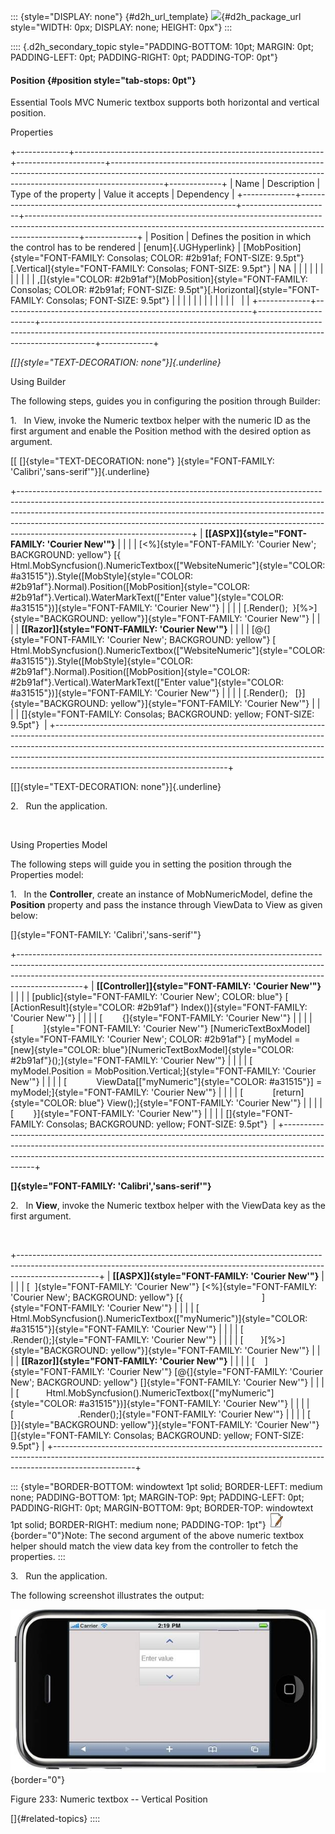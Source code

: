 ::: {style="DISPLAY: none"}
[](ms-xhelp:///?Id=d2h_url_template){#d2h_url_template} ![](!package_url!){#d2h_package_url style="WIDTH: 0px; DISPLAY: none; HEIGHT: 0px"}
:::

:::: {.d2h_secondary_topic style="PADDING-BOTTOM: 10pt; MARGIN: 0pt; PADDING-LEFT: 0pt; PADDING-RIGHT: 0pt; PADDING-TOP: 0pt"}
#### Position {#position style="tab-stops: 0pt"}

Essential Tools MVC Numeric textbox supports both horizontal and vertical position.

Properties

+-------------+--------------------------------------------------------------+----------------------+-------------------------------------------------------------------------------------------------------------------------------------------------------------------------+-------------+
| Name        | Description                                                  | Type of the property | Value it accepts                                                                                                                                                        | Dependency  |
+-------------+--------------------------------------------------------------+----------------------+-------------------------------------------------------------------------------------------------------------------------------------------------------------------------+-------------+
| Position    | Defines the position in which the control has to be rendered | [enum]{.UGHyperlink} | [MobPosition]{style="FONT-FAMILY: Consolas; COLOR: #2b91af; FONT-SIZE: 9.5pt"} [.Vertical]{style="FONT-FAMILY: Consolas; FONT-SIZE: 9.5pt"}                             | NA          |
|             |                                                              |                      |                                                                                                                                                                         |             |
|             |                                                              |                      | ,[]{style="COLOR: #2b91af"}[MobPosition]{style="FONT-FAMILY: Consolas; COLOR: #2b91af; FONT-SIZE: 9.5pt"}[.Horizontal]{style="FONT-FAMILY: Consolas; FONT-SIZE: 9.5pt"} |             |
|             |                                                              |                      |                                                                                                                                                                         |             |
|             |                                                              |                      |                                                                                                                                                                         |             |
+-------------+--------------------------------------------------------------+----------------------+-------------------------------------------------------------------------------------------------------------------------------------------------------------------------+-------------+

*[[]{style="TEXT-DECORATION: none"}]{.underline}*  

Using Builder

The following steps, guides you in configuring the position through Builder:

1.   In View, invoke the Numeric textbox helper with the numeric ID as the first argument and enable the Position method with the desired option as argument.

[[ []{style="TEXT-DECORATION: none"} ]{style="FONT-FAMILY: 'Calibri','sans-serif'"}]{.underline}  

+-------------------------------------------------------------------------------------------------------------------------------------------------------------------------------------------------------------------------------------------------------------------------------------------------------------------------------------------------------------------+
| **[\[ASPX\]]{style="FONT-FAMILY: 'Courier New'"}**                                                                                                                                                                                                                                                                                                                |
|                                                                                                                                                                                                                                                                                                                                                                   |
| [\<%]{style="FONT-FAMILY: 'Courier New'; BACKGROUND: yellow"} [{        Html.MobSyncfusion().NumericTextbox([\"WebsiteNumeric\"]{style="COLOR: #a31515"}).Style([MobStyle]{style="COLOR: #2b91af"}.Normal).Position([MobPosition]{style="COLOR: #2b91af"}.Vertical).WaterMarkText([\"Enter value\"]{style="COLOR: #a31515"})]{style="FONT-FAMILY: 'Courier New'"} |
|                                                                                                                                                                                                                                                                                                                                                                   |
| [.Render();  }[%\>]{style="BACKGROUND: yellow"}]{style="FONT-FAMILY: 'Courier New'"}                                                                                                                                                                                                                                                                              |
|                                                                                                                                                                                                                                                                                                                                                                   |
| **[\[Razor\]]{style="FONT-FAMILY: 'Courier New'"}**                                                                                                                                                                                                                                                                                                               |
|                                                                                                                                                                                                                                                                                                                                                                   |
| [\@{]{style="FONT-FAMILY: 'Courier New'; BACKGROUND: yellow"} [     Html.MobSyncfusion().NumericTextbox([\"WebsiteNumeric\"]{style="COLOR: #a31515"}).Style([MobStyle]{style="COLOR: #2b91af"}.Normal).Position([MobPosition]{style="COLOR: #2b91af"}.Vertical).WaterMarkText([\"Enter value\"]{style="COLOR: #a31515"})]{style="FONT-FAMILY: 'Courier New'"}     |
|                                                                                                                                                                                                                                                                                                                                                                   |
| [.Render();   [}]{style="BACKGROUND: yellow"}]{style="FONT-FAMILY: 'Courier New'"}                                                                                                                                                                                                                                                                                |
|                                                                                                                                                                                                                                                                                                                                                                   |
| []{style="FONT-FAMILY: Consolas; BACKGROUND: yellow; FONT-SIZE: 9.5pt"}                                                                                                                                                                                                                                                                                           |
+-------------------------------------------------------------------------------------------------------------------------------------------------------------------------------------------------------------------------------------------------------------------------------------------------------------------------------------------------------------------+

[[]{style="TEXT-DECORATION: none"}]{.underline}  

2.   Run the application.

 

Using Properties Model

The following steps will guide you in setting the position through the Properties model:

1.   In the **Controller**, create an instance of MobNumericModel, define the **Position** property and pass the instance through ViewData to View as given below:

[]{style="FONT-FAMILY: 'Calibri','sans-serif'"} 

+----------------------------------------------------------------------------------------------------------------------------------------------------------------------------------------------------------------------------------------------------------+
| **[\[Controller\]]{style="FONT-FAMILY: 'Courier New'"}**                                                                                                                                                                                                 |
|                                                                                                                                                                                                                                                          |
| [public]{style="FONT-FAMILY: 'Courier New'; COLOR: blue"} [ [ActionResult]{style="COLOR: #2b91af"} Index()]{style="FONT-FAMILY: 'Courier New'"}                                                                                                          |
|                                                                                                                                                                                                                                                          |
| [        {]{style="FONT-FAMILY: 'Courier New'"}                                                                                                                                                                                                          |
|                                                                                                                                                                                                                                                          |
| [            ]{style="FONT-FAMILY: 'Courier New'"} [NumericTextBoxModel]{style="FONT-FAMILY: 'Courier New'; COLOR: #2b91af"} [ myModel = [new]{style="COLOR: blue"}[NumericTextBoxModel]{style="COLOR: #2b91af"}();]{style="FONT-FAMILY: 'Courier New'"} |
|                                                                                                                                                                                                                                                          |
| [            myModel.Position = MobPosition.Vertical;]{style="FONT-FAMILY: 'Courier New'"}                                                                                                                                                               |
|                                                                                                                                                                                                                                                          |
| [            ViewData\[[\"myNumeric\"]{style="COLOR: #a31515"}\] = myModel;]{style="FONT-FAMILY: 'Courier New'"}                                                                                                                                         |
|                                                                                                                                                                                                                                                          |
| [            [return]{style="COLOR: blue"} View();]{style="FONT-FAMILY: 'Courier New'"}                                                                                                                                                                  |
|                                                                                                                                                                                                                                                          |
| [        }]{style="FONT-FAMILY: 'Courier New'"}                                                                                                                                                                                                          |
|                                                                                                                                                                                                                                                          |
| []{style="FONT-FAMILY: Consolas; BACKGROUND: yellow; FONT-SIZE: 9.5pt"}                                                                                                                                                                                  |
+----------------------------------------------------------------------------------------------------------------------------------------------------------------------------------------------------------------------------------------------------------+

**[]{style="FONT-FAMILY: 'Calibri','sans-serif'"}**  

2.   In **View**, invoke the Numeric textbox helper with the ViewData key as the first argument.

 

+--------------------------------------------------------------------------------------------------------------------------------------------------------------------------------+
| **[\[ASPX\]]{style="FONT-FAMILY: 'Courier New'"}**                                                                                                                             |
|                                                                                                                                                                                |
| [  ]{style="FONT-FAMILY: 'Courier New'"} [\<%]{style="FONT-FAMILY: 'Courier New'; BACKGROUND: yellow"} [{                                ]{style="FONT-FAMILY: 'Courier New'"} |
|                                                                                                                                                                                |
| [    Html.MobSyncfusion().NumericTextbox([\"myNumeric\")]{style="COLOR: #a31515"}]{style="FONT-FAMILY: 'Courier New'"}                                                         |
|                                                                                                                                                                                |
| [                          .Render();]{style="FONT-FAMILY: 'Courier New'"}                                                                                                     |
|                                                                                                                                                                                |
| [       }[%\>]{style="BACKGROUND: yellow"}]{style="FONT-FAMILY: 'Courier New'"}                                                                                                |
|                                                                                                                                                                                |
| **[\[Razor\]]{style="FONT-FAMILY: 'Courier New'"}**                                                                                                                            |
|                                                                                                                                                                                |
| [    ]{style="FONT-FAMILY: 'Courier New'"} [\@{]{style="FONT-FAMILY: 'Courier New'; BACKGROUND: yellow"} []{style="FONT-FAMILY: 'Courier New'"}                                |
|                                                                                                                                                                                |
| [           Html.MobSyncfusion().NumericTextbox([\"myNumeric\"]{style="COLOR: #a31515"})]{style="FONT-FAMILY: 'Courier New'"}                                                  |
|                                                                                                                                                                                |
| [                          .Render();]{style="FONT-FAMILY: 'Courier New'"}                                                                                                     |
|                                                                                                                                                                                |
| [       [}]{style="BACKGROUND: yellow"}]{style="FONT-FAMILY: 'Courier New'"} []{style="FONT-FAMILY: Consolas; BACKGROUND: yellow; FONT-SIZE: 9.5pt"}                           |
+--------------------------------------------------------------------------------------------------------------------------------------------------------------------------------+

::: {style="BORDER-BOTTOM: windowtext 1pt solid; BORDER-LEFT: medium none; PADDING-BOTTOM: 1pt; MARGIN-TOP: 9pt; PADDING-LEFT: 0pt; PADDING-RIGHT: 0pt; MARGIN-BOTTOM: 9pt; BORDER-TOP: windowtext 1pt solid; BORDER-RIGHT: medium none; PADDING-TOP: 1pt"}
![](ImagesExt/image103_4.jpg){border="0"}Note: The second argument of the above numeric textbox helper should match the view data key from the controller to fetch the properties.
:::

3.   Run the application.

The following screenshot illustrates the output:

![](ImagesExt/image103_163.jpg){border="0"}

Figure 233: Numeric textbox -- Vertical Position

[]{#related-topics}
::::
